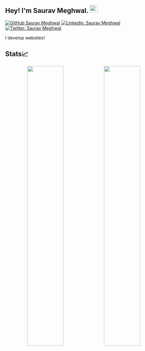 ## Hey! I'm Saurav Meghwal. <img src="https://media.giphy.com/media/hvRJCLFzcasrR4ia7z/giphy.gif" width="25px">

[![GitHub Saurav Meghwal](https://img.shields.io/github/followers/sauravmeghwal?label=follow&style=social)](https://github.com/sauravmeghwal)
[![Linkedin: Saurav Meghwal](https://img.shields.io/badge/-Saurav%20Meghwal-blue?style=flat-square&logo=Linkedin&logoColor=white&link=https://www.linkedin.com/in/sauravrma/)](https://www.linkedin.com/in/sauravrma/)
[![Twitter: Saurav Meghwal](https://img.shields.io/twitter/follow/sauravmeghwal?style=social)](https://twitter.com/sauravmeghwal)

I develop websites!

<!-- [![Saurav's GitHub Stats](https://github-readme-stats.vercel.app/api?username=sauravmeghwal&hide=issues&count_private=true&show_icons=true&theme=synthwave )](https://github.com/sauravmeghwal/github-readme-stats)
[![Top Langs](https://github-readme-stats.vercel.app/api/top-langs/?username=sauravmeghwal&layout=compact&theme=synthwave )](https://github.com/sauravmeghwal/github-readme-stats) -->

<div>
<h2>Stats📈</h2>

<p align="center">
  <img width="48%" src="https://github-readme-stats.vercel.app/api?username=sauravmeghwal&show_icons=true&theme=tokyonight" />
  <img width="48%" src="https://github-readme-streak-stats.herokuapp.com/?user=sauravmeghwal&theme=tokyonight" />
</p>
</div>
